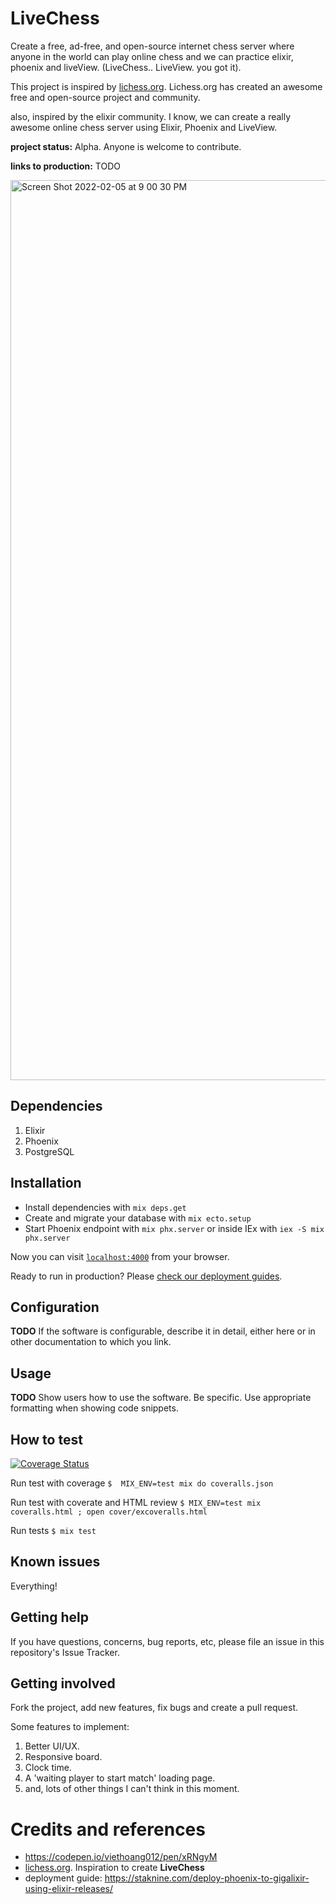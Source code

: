 # LiveChess
Create a free, ad-free, and open-source internet chess server where anyone in the world can play online chess and we can practice elixir, phoenix and liveView. (LiveChess.. LiveView. you got it).

This project is inspired by [lichess.org](http://lichess.org). Lichess.org has created an awesome free and open-source project and community.

also, inspired by the elixir community. I know, we can create a really awesome online chess server using Elixir, Phoenix and LiveView.

**project status:** Alpha. Anyone is welcome to contribute.

**links to production:** TODO

<img width="1440" alt="Screen Shot 2022-02-05 at 9 00 30 PM" src="https://user-images.githubusercontent.com/1679292/152665200-bddaf78b-2b0a-4817-b476-6b18ec3bfe14.png">

## Dependencies

  1. Elixir
  2. Phoenix
  3. PostgreSQL

## Installation

  * Install dependencies with `mix deps.get`
  * Create and migrate your database with `mix ecto.setup`
  * Start Phoenix endpoint with `mix phx.server` or inside IEx with `iex -S mix phx.server`

Now you can visit [`localhost:4000`](http://localhost:4000) from your browser.

Ready to run in production? Please [check our deployment guides](https://hexdocs.pm/phoenix/deployment.html).

## Configuration

**TODO** If the software is configurable, describe it in detail, either here or in other documentation to which you link.

## Usage

**TODO** Show users how to use the software. Be specific. Use appropriate formatting when showing code snippets.

## How to test

[![Coverage Status](https://coveralls.io/repos/github/yepesasecas/live_chess/badge.svg?branch=main)](https://coveralls.io/github/yepesasecas/live_chess?branch=main)

  Run test with coverage
  `$  MIX_ENV=test mix do coveralls.json`

  Run test with coverate and HTML review
  `$ MIX_ENV=test mix coveralls.html ; open cover/excoveralls.html`

  Run tests
  `$ mix test`


## Known issues

Everything!

## Getting help

If you have questions, concerns, bug reports, etc, please file an issue in this repository's Issue Tracker.

## Getting involved

Fork the project, add new features, fix bugs and create a pull request.

Some features to implement:
  1. Better UI/UX.
  2. Responsive board.
  3. Clock time.
  4. A 'waiting player to start match' loading page.
  5. and, lots of other things I can't think in this moment.


# Credits and references
  * https://codepen.io/viethoang012/pen/xRNgyM
  * [lichess.org](http://lichess.org). Inspiration to create **LiveChess**
  * deployment guide: https://staknine.com/deploy-phoenix-to-gigalixir-using-elixir-releases/